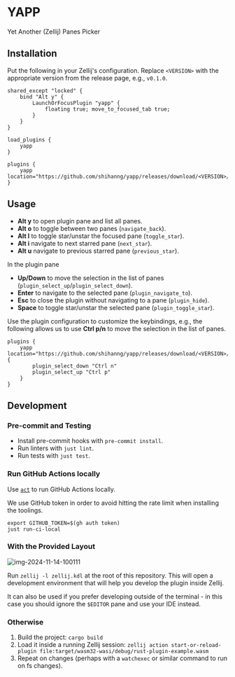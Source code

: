 # YAPP

Yet Another (Zellij) Panes Picker

## Installation

Put the following in your Zellij's configuration.
Replace `<VERSION>` with the appropriate version from the release page, e.g., `v0.1.0`.

```kdl
shared_except "locked" {
    bind "Alt y" {
        LaunchOrFocusPlugin "yapp" {
            floating true; move_to_focused_tab true;
        }
    }
}

load_plugins {
    yapp
}

plugins {
    yapp location="https://github.com/shihanng/yapp/releases/download/<VERSION>/yapp.wasm"
}
```

## Usage

- **Alt y** to open plugin pane and list all panes.
- **Alt o** to toggle between two panes (`navigate_back`).
- **Alt l** to toggle star/unstar the focused pane (`toggle_star`).
- **Alt i** navigate to next starred pane (`next_star`).
- **Alt u** navigate to previous starred pane (`previous_star`).

In the plugin pane

- **Up/Down** to move the selection in the list of panes (`plugin_select_up`/`plugin_select_down`).
- **Enter** to navigate to the selected pane (`plugin_navigate_to`).
- **Esc** to close the plugin without navigating to a pane (`plugin_hide`).
- **Space** to toggle star/unstar the selected pane (`plugin_toggle_star`).

Use the plugin configuration to customize the keybindings, e.g.,
the following allows us to use **Ctrl p/n** to move the selection
in the list of panes.

<!-- markdownlint-disable MD013 -->

```kdl
plugins {
    yapp location="https://github.com/shihanng/yapp/releases/download/<VERSION>/yapp.wasm" {
        plugin_select_down "Ctrl n"
        plugin_select_up "Ctrl p"
    }
}
```

<!-- markdownlint-enable MD013 -->

## Development

### Pre-commit and Testing

- Install pre-commit hooks with `pre-commit install`.
- Run linters with `just lint`.
- Run tests with `just test`.

### Run GitHub Actions locally

Use [`act`](https://github.com/nektos/act) to run GitHub Actions locally.

We use GitHub token in order to avoid hitting the rate limit
when installing the toolings.

```shell
export GITHUB_TOKEN=$(gh auth token)
just run-ci-local
```

### With the Provided Layout

![img-2024-11-14-100111](https://github.com/user-attachments/assets/e3bae15c-1f94-4d4a-acea-a036f8afdf67)

Run `zellij -l zellij.kdl` at the root of this repository.
This will open a development environment that
will help you develop the plugin inside Zellij.

It can also be used if you prefer developing outside
of the terminal - in this case you should
ignore the `$EDITOR` pane and use your IDE instead.

### Otherwise

1. Build the project: `cargo build`
2. Load it inside a running Zellij session:
   `zellij action start-or-reload-plugin file:target/wasm32-wasi/debug/rust-plugin-example.wasm`
3. Repeat on changes (perhaps with a `watchexec` or
   similar command to run on fs changes).

